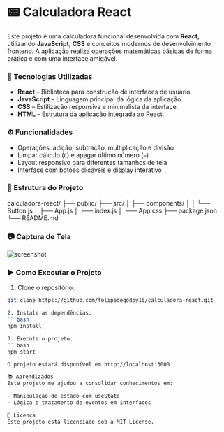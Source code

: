 # 📟 Calculadora React

Este projeto é uma calculadora funcional desenvolvida com **React**, utilizando **JavaScript**, **CSS** e conceitos modernos de desenvolvimento frontend. A aplicação realiza operações matemáticas básicas de forma prática e com uma interface amigável.

### 🚀 Tecnologias Utilizadas

- **React** – Biblioteca para construção de interfaces de usuário.
- **JavaScript** – Linguagem principal da lógica da aplicação.
- **CSS** – Estilização responsiva e minimalista da interface.
- **HTML** – Estrutura da aplicação integrada ao React.

### ⚙️ Funcionalidades

- Operações: adição, subtração, multiplicação e divisão
- Limpar cálculo (`C`) e apagar último número (`←`)
- Layout responsivo para diferentes tamanhos de tela
- Interface com botões clicáveis e display interativo

### 📁 Estrutura do Projeto

calculadora-react/
├── public/
├── src/
│ ├── components/
│ │ └── Button.js
│ ├── App.js
│ ├── index.js
│ └── App.css
├── package.json
└── README.md


### 📷 Captura de Tela

![screenshot]([https://user-images.githubusercontent.com/00000000/placeholder.png](https://discord.com/channels/@me/937507852522774538/1378009909437927455))

### ▶️ Como Executar o Projeto

1. Clone o repositório:
```bash
git clone https://github.com/felipedegodoy16/calculadora-react.git

2. Instale as dependências:
```bash
npm install

3. Execute o projeto:
```bash
npm start

O projeto estará disponível em http://localhost:3000

📚 Aprendizados
Este projeto me ajudou a consolidar conhecimentos em:

- Manipulação de estado com useState
- Lógica e tratamento de eventos em interfaces

📄 Licença
Este projeto está licenciado sob a MIT License.
